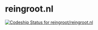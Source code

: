 reingroot.nl
============
[ ![Codeship Status for reingroot/reingroot.nl](https://codeship.io/projects/704f7520-efec-0131-b5ae-023491d184db/status)](https://codeship.io/projects/27169)